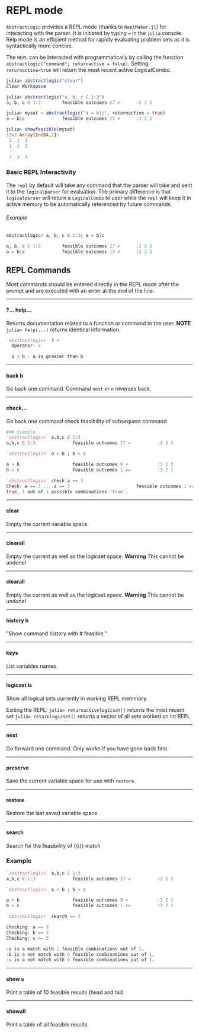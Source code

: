 # REPL mode

`AbstractLogic` provides a REPL mode (thanks to `ReplMaker.jl`) for interacting with the parser. It is initiated by typing `=` in the `julia` console. Relp mode is an efficient method for rapidly evaluating problem sets as it is syntactically more concise.

The `REPL` can be interacted with programmatically by calling the function `abstractlogic("command"; returnactive = false)`. Setting `returnactive=true` will return the most recent active LogicalCombo.

```julia
julia> abstractlogic("clear")
Clear Workspace

julia> abstractlogic("a, b, c ∈ 1:3")
a, b, c ∈ 1:3        feasible outcomes 27 ✓      :2 2 3

julia> myset = abstractlogic("a = b|c", returnactive = true)
a = b|c              feasible outcomes 15 ✓      :1 1 2

julia> showfeasible(myset)
15×3 Array{Int64,2}:
 1  1  1
 1  1  2
 ⋮      
 3  3  3
```

### Basic REPL Interactivity
The `repl` by default will take any command that the parser will take and sent it to the `logicalparser` for evaluation. The primary difference is that `logicalparser` will return a `LogicalCombo` to user while the `repl` will keep it in active memory to be automatically referenced by future commands.
###### Example
```julia
abstractlogic> a, b, c ∈ 1:3; a = b|c

a, b, c ∈ 1:3        feasible outcomes 27 ✓      :2 3 3
a = b|c              feasible outcomes 15 ✓      :2 2 2
```

## REPL Commands
Most commands should be entered directly in the REPL mode after the prompt and are executed with an enter at the end of the line.

---
#### ?... help...
Returns documentation related to a function or command to the user.
**NOTE** `julia> help(...)` returns identical information.
```julia
`abstractlogic>` ? >
  Operator: >

  a > b : a is greater than b
```

---
#### back b
Go back one command. Command `next` or `n` reverses back.

---
#### check...
Go back one command
check feasibility of subsequent command
```julia
### Example
`abstractlogic>` a,b,c ∈ 1:3
a,b,c ∈ 1:3              feasible outcomes 27 ✓          :2 3 3

`abstractlogic>` a > b ; b > c

a > b                    feasible outcomes 9 ✓           :3 2 3
b > c                    feasible outcomes 1 ✓✓          :3 2 1

`abstractlogic>` check a == 3
Check: a == 3 ... a == 3                         feasible outcomes 1 ✓✓          :3 2 1
true, 1 out of 1 possible combinations 'true'.
```
---
#### clear
Empty the current variable space.

---
#### clearall
Empty the current as well as the logicset space.
**Warning** This cannot be undone!

---
#### clearall
Empty the current as well as the logicset space.
**Warning** This cannot be undone!

---
#### history h
"Show command history with # feasible."

---
#### keys
List variables names.

---
#### logicset ls
Show all logical sets currently in working REPL memmory.

Exiting the REPL:
`julia> returnactivelogicset()` returns the most recent set
`julia> returnlogicset()` returns a vector of all sets worked on int REPL

---
#### next
Go forward one command. Only works if you have gone back first.

---
#### preserve
Save the current variable space for use with `restore`.

---
#### restore
Restore the last saved variable space.


---
#### search
Search for the feasibility of {{i}} match
### Example
```julia
`abstractlogic>` a,b,c ∈ 1:3
a,b,c ∈ 1:3              feasible outcomes 27 ✓          :2 3 3

`abstractlogic>` a > b ; b > c

a > b                    feasible outcomes 9 ✓           :3 2 3
b > c                    feasible outcomes 1 ✓✓          :3 2 1

`abstractlogic>` search == 3

Checking: a == 3
Checking: b == 3
Checking: c == 3

:a is a match with 1 feasible combinations out of 1.
:b is a not match with 0 feasible combinations out of 1.
:c is a not match with 0 feasible combinations out of 1.
```
---
#### show s
Print a table of 10 feasible results (head and tail)

---
#### showall
Print a table of all feasible results.
